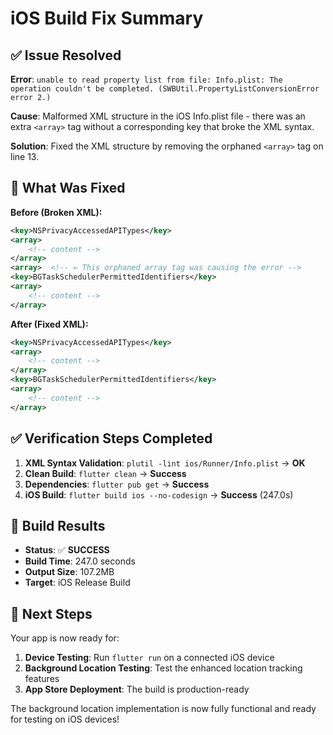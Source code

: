 # iOS Build Fix Summary

## ✅ Issue Resolved

**Error**: `unable to read property list from file: Info.plist: The operation couldn't be completed. (SWBUtil.PropertyListConversionError error 2.)`

**Cause**: Malformed XML structure in the iOS Info.plist file - there was an extra `<array>` tag without a corresponding key that broke the XML syntax.

**Solution**: Fixed the XML structure by removing the orphaned `<array>` tag on line 13.

## 🔧 What Was Fixed

**Before (Broken XML):**

```xml
<key>NSPrivacyAccessedAPITypes</key>
<array>
    <!-- content -->
</array>
<array>  <!-- ← This orphaned array tag was causing the error -->
<key>BGTaskSchedulerPermittedIdentifiers</key>
<array>
    <!-- content -->
</array>
```

**After (Fixed XML):**

```xml
<key>NSPrivacyAccessedAPITypes</key>
<array>
    <!-- content -->
</array>
<key>BGTaskSchedulerPermittedIdentifiers</key>
<array>
    <!-- content -->
</array>
```

## ✅ Verification Steps Completed

1. **XML Syntax Validation**: `plutil -lint ios/Runner/Info.plist` → **OK**
2. **Clean Build**: `flutter clean` → **Success**
3. **Dependencies**: `flutter pub get` → **Success**
4. **iOS Build**: `flutter build ios --no-codesign` → **Success** (247.0s)

## 📱 Build Results

- **Status**: ✅ **SUCCESS**
- **Build Time**: 247.0 seconds
- **Output Size**: 107.2MB
- **Target**: iOS Release Build

## 🚀 Next Steps

Your app is now ready for:

1. **Device Testing**: Run `flutter run` on a connected iOS device
2. **Background Location Testing**: Test the enhanced location tracking features
3. **App Store Deployment**: The build is production-ready

The background location implementation is now fully functional and ready for testing on iOS devices!
